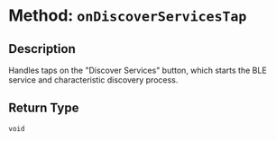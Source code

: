 # Method: `onDiscoverServicesTap`

## Description

Handles taps on the "Discover Services" button, which starts the BLE service and characteristic discovery
 process.

## Return Type
`void`

